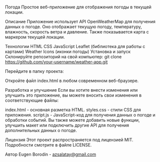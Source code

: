 Погода
Простое веб-приложение для отображения погоды в текущей локации.

Описание
Приложение использует API OpenWeatherMap для получения данных о погоде. Оно отображает текущую погоду, температуру, влажность, скорость ветра и давление. Также показывается карта с маркером текущей локации.

Технологии
HTML
CSS
JavaScript
Leaflet (библиотека для работы с картами)
Weather Icons (иконки погоды)
Установка и запуск
Склонируйте репозиторий на свой компьютер:
git clone https://github.com/your-username/weather-app.git

Перейдите в папку проекта:

Откройте файл index.html в любом современном веб-браузере.

Разработка и улучшение
Если вы хотите внести изменения или улучшить это приложение, вы можете вносить свои изменения в соответствующие файлы:

index.html - основная разметка HTML.
styles.css - стили CSS для приложения.
script.js - JavaScript-код для получения данных о погоде и обработки событий.
Вы также можете добавить новые функции, улучшить макет или подключить другие API для получения дополнительных данных о погоде.

Лицензия
Этот проект распространяется под лицензией MIT. Подробности смотрите в файле LICENSE.

Автор
Eugen Borodin - azsalatay@gmail.com